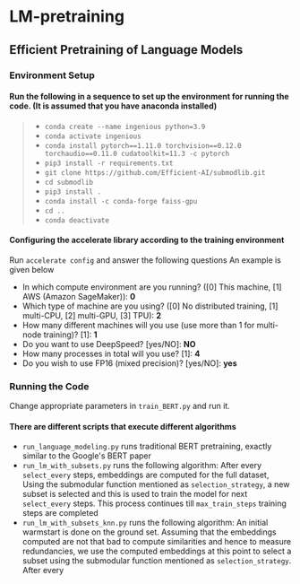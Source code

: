 # LM-pretraining
## Efficient Pretraining of Language Models
### Environment Setup
#### Run the following in a sequence to set up the environment for running the code. (It is assumed that you have anaconda installed)
>- `conda create --name ingenious python=3.9`
>- `conda activate ingenious`
>- `conda install pytorch==1.11.0 torchvision==0.12.0 torchaudio==0.11.0 cudatoolkit=11.3 -c pytorch`
>- `pip3 install -r requirements.txt`
>- `git clone https://github.com/Efficient-AI/submodlib.git`
>- `cd submodlib`
>- `pip3 install .`
>- `conda install -c conda-forge faiss-gpu`
>- `cd ..`
>- `conda deactivate`
#### Configuring the accelerate library according to the training environment
Run `accelerate config` and answer the following questions
An example is given below
- In which compute environment are you running? ([0] This machine, [1] AWS (Amazon SageMaker)): **0**
- Which type of machine are you using? ([0] No distributed training, [1] multi-CPU, [2] multi-GPU, [3] TPU): **2**
- How many different machines will you use (use more than 1 for multi-node training)? [1]: **1**
- Do you want to use DeepSpeed? [yes/NO]: **NO**
- How many processes in total will you use? [1]: **4**
- Do you wish to use FP16 (mixed precision)? [yes/NO]: **yes**

### Running the Code
Change appropriate parameters in `train_BERT.py` and run it. 

#### There are different scripts that execute different algorithms
- `run_language_modeling.py` runs traditional BERT pretraining, exactly similar to the Google's BERT paper
- `run_lm_with_subsets.py` runs the following algorithm: After every `select_every` steps, embeddings are computed for the full dataset, Using the submodular function mentioned as `selection_strategy`, a new subset is selected and this is used to train the model for next `select_every` steps. This process continues till `max_train_steps` training steps are completed
- `run_lm_with_subsets_knn.py` runs the following algorithm: An initial warmstart is done on the ground set. Assuming that the embeddings computed are not that bad to compute similarities and hence to measure redundancies, we use the computed embeddings at this point to select a subset using the submodular function mentioned as `selection_strategy`. After every 